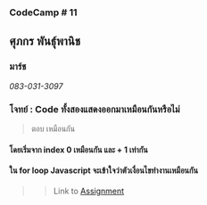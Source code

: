 ### CodeCamp # 11  

## **ศุภกร พันธุ์พานิช**  
### มาร์ช
*083-031-3097*  

### โจทย์ : Code ทั้งสองแสดงออกมาเหมือนกันหรือไม่
>ตอบ เหมือนกัน
#### โดยเริ่มจาก index 0 เหมือนกัน และ + 1 เท่ากัน
#### ใน for loop Javascript จะเข้าใจว่าตัวเงื่อนไขทำงานเหมือนกัน


>> Link to [Assignment]()